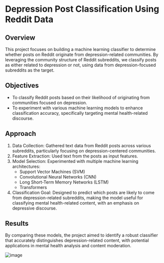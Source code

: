 # Depression Post Classification Using Reddit Data

## Overview
This project focuses on building a machine learning classifier to determine whether posts on Reddit originate from depression-related communities. By leveraging the community structure of Reddit subreddits, we classify posts as either related to depression or not, using data from depression-focused subreddits as the target.

## Objectives
*	To classify Reddit posts based on their likelihood of originating from communities focused on depression.
*	To experiment with various machine learning models to enhance classification accuracy, specifically targeting mental health-related discourse.

## Approach
1.	Data Collection: Gathered text data from Reddit posts across various subreddits, particularly focusing on depression-centered communities.
2.	Feature Extraction: Used text from the posts as input features.
3.	Model Selection: Experimented with multiple machine learning architectures:
    -	Support Vector Machines (SVM)
    -	Convolutional Neural Networks (CNN)
    -	Long Short-Term Memory Networks (LSTM)
    -	Transformers
4.	Classification Goal: Designed to predict which posts are likely to come from depression-related subreddits, making the model useful for classifying mental health-related content, with an emphasis on depressive discourse.

## Results
By comparing these models, the project aimed to identify a robust classifier that accurately distinguishes depression-related content, with potential applications in mental health analysis and content moderation.

![image](https://github.com/user-attachments/assets/79823e2d-2479-474c-9c5f-9845d52de2e0)
